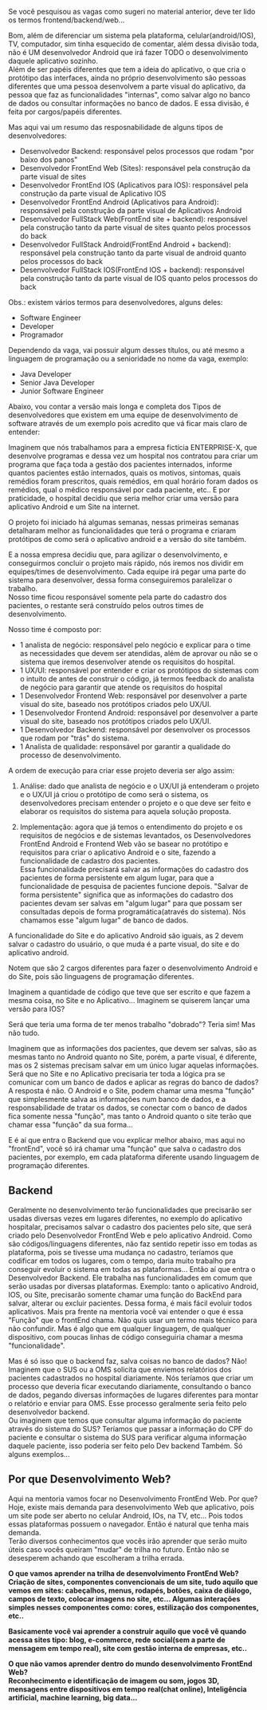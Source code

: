 Se você pesquisou as vagas como sugeri no material anterior, deve ter lido os termos frontend/backend/web... 

Bom, além de diferenciar um sistema pela plataforma, celular(android/IOS), TV, computador, sim tinha esquecido de comentar, além dessa divisão toda, 
não é UM desenvolvedor Android que irá fazer TODO o desenvolvimento daquele aplicativo sozinho. <br />
Além de ser papéis diferentes que tem a ideia do aplicativo, o que cria o protótipo das interfaces, ainda no próprio desenvolvimento são pessoas diferentes 
que  uma pessoa desenvolvem a parte visual do aplicativo, da pessoa que faz as funcionalidades "internas", como salvar algo no banco de dados ou consultar
informações no banco de dados. E essa divisão, é feita por cargos/papéis diferentes. <br />

Mas aqui vai um resumo das resposnabilidade de alguns tipos de desenvolvedores: <br />
 - Desenvolvedor Backend: responsável pelos processos que rodam "por baixo dos panos"
 - Desenvolvedor FrontEnd Web (Sites): responsável pela construção da parte visual de sites
 - Desenvolvedor FrontEnd IOS (Aplicativos para IOS): responsável pela construção da parte visual de Aplicativo IOS
 - Desenvolvedor FrontEnd Android (Aplicativos para Android): responsável pela construção da parte visual de Aplicativos Android
 - Desenvolvedor FullStack Web(FrontEnd site + backend): responsável pela construção tanto da parte visual de sites quanto pelos processos do back 
 - Desenvolvedor FullStack Android(FrontEnd Android + backend): responsável pela construção tanto da parte visual de android quanto pelos processos do back
 - Desenvolvedor FullStack IOS(FrontEnd IOS + backend): responsável pela construção tanto da parte visual de IOS quanto pelos processos do back

Obs.: existem vários termos para desenvolvedores, alguns deles:
 - Software Engineer
 - Developer
 - Programador

Dependendo da vaga, vai possuir algum desses títulos, ou até mesmo a linguagem de programação ou a senioridade no nome da vaga, exemplo:
 - Java Developer
 - Senior Java Developer
 - Junior Software Engineer

Abaixo, vou contar a versão mais longa e completa dos Tipos de desenvolvedores que existem em uma equipe de desenvolvimento de software através 
de um exemplo pois acredito que vá ficar 
mais claro de entender: <br />

Imaginem que nós trabalhamos para a empresa fictícia ENTERPRISE-X, que desenvolve programas e dessa vez um hospital nos contratou para criar um
programa  que faça toda a gestão dos pacientes internados, informe quantos pacientes estão internados, quais os motivos, sintomas, quais remédios
foram prescritos, quais remédios, em qual horário foram dados os remédios, qual o médico responsável por cada paciente, etc.. E por praticidade, 
o hospital decidiu que seria melhor criar uma versão para aplicativo Android e um Site na internet. <br />
 
O projeto foi iniciado há algumas semanas, nessas primeiras semanas detalharam melhor as funcionalidades que terá o programa e criaram protótipos 
de como será o aplicativo android e a versão do site também. <br />

E a nossa empresa decidiu que, para agilizar o desenvolvimento, e conseguirmos concluir o projeto mais rápido, nós iremos nos dividir 
em equipes/times de desenvolvimento. Cada equipe irá pegar uma parte do sistema para desenvolver, dessa forma conseguiremos paralelizar o trabalho. <br />
Nosso time ficou responsável somente pela parte do cadastro dos pacientes, o restante será construído pelos outros times de desenvolvimento. <br />

Nosso time é composto por: 
 - 1 analista de negócio: responsável pelo negócio e explicar para o time as necessidades que devem ser atendidas, além de aprovar ou não
se o sistema que iremos desenvolver atende os requisitos do hospital. 
 - 1 UX/UI:  responsável por entender e criar os protótipos do sistemas com o intuito de antes de construir o código, já termos feedback 
do analista de negócio para garantir que atende os requisitos do hospital 
 - 1 Desenvolvedor Frontend Web: responsável por desenvolver a parte visual do site, baseado nos protótipos criados pelo UX/UI. 
 - 1 Desenvolvedor Frontend Android: responsável por desenvolver a parte visual do site, baseado nos protótipos criados pelo UX/UI. 
 - 1 Desenvolvedor Backend: responsável por desenvolver os processos que rodam por "trás" do sistema. 
 - 1 Analista de qualidade: responsável por garantir a qualidade do processo de desenvolvimento. 

A ordem de execução para criar esse projeto deveria ser algo assim:  

1. Análise: dado que analista de negócio e o UX/UI já entenderam o projeto e o UX/UI já criou o protótipo de como será o sistema, 
os desenvolvedores precisam entender o projeto e o que deve ser feito e elaborar os requisitos do sistema para aquela solução proposta. 

2. Implementação: agora que já temos o entendimento do projeto e os requisitos de negócios e de sistemas levantados, os Desenvolvedores FrontEnd
Android e Frontend Web vão se basear no protótipo e requisitos para criar o aplicativo Android e o site, fazendo a funcionalidade de cadastro dos pacientes. <br /> 
Essa funcionalidade precisará salvar as informações do cadastro dos pacientes de forma persistente em algum lugar, para que a  funcionalidade de 
pesquisa de pacientes funcione depois. "Salvar de forma persistente" significa que as informações do cadastro dos pacientes devam ser salvas em 
"algum lugar" para que possam ser consultadas depois de forma programática(através do sistema). Nós chamamos esse "algum lugar" de banco de dados. <br />

A funcionalidade do Site e do aplicativo Android são iguais, as 2 devem salvar o cadastro do usuário, o que muda é a parte visual, do site e 
do aplicativo android. <br />

Notem que são 2 cargos diferentes para fazer o desenvolvimento Android e do Site, pois são linguagens de programação diferentes. <br />

Imaginem a quantidade de código que teve que ser escrito e que fazem a mesma coisa, no Site e no Aplicativo... 
Imaginem se quiserem lançar uma versão para IOS? <br />

Será que teria uma forma de ter menos trabalho "dobrado"? Teria sim! Mas não tudo. <br />

Imaginem que as informações dos pacientes, que devem ser salvas, são as mesmas tanto no Android quanto no Site, porém, a parte visual,
é diferente, mas os 2 sistemas precisam salvar em um único lugar aquelas informações. Será que no Site e no Aplicativo precisaria ter 
toda a lógica pra se comunicar com um banco de dados e aplicar as regras do banco de dados? A resposta é não. O Android e o Site, podem 
chamar uma mesma "função" que simplesmente salva as informações num banco de dados, e a responsabilidade de tratar os dados, se conectar 
com o banco de dados fica somente nessa "função", mas tanto o Android quanto o site terão que chamar essa "função" da sua forma... <br />

E é aí que entra o Backend que vou explicar melhor abaixo, mas aqui no "frontEnd", você só irá chamar uma "função" que salva o cadastro 
dos pacientes, por exemplo, em cada plataforma diferente usando linguagem de programação diferentes. <br />

## Backend 
Geralmente no desenvolvimento terão funcionalidades que precisarão ser usadas diversas vezes em lugares diferentes,
no exemplo do aplicativo hospitalar, precisamos salvar o cadastro dos pacientes pelo site, que será criado pelo Desenvolvedor 
FrontEnd Web e pelo aplicativo Android. Como são códigos/linguagens diferentes, não faz sentido repetir isso em todas as plataforma,
pois se tivesse uma mudança no cadastro, teríamos que codificar em todos os lugares, com o tempo, daria muito trabalho pra conseguir
evoluir o sistema em todas as plataformas... Então aí que entra o Desenvolvedor Backend. Ele trabalha nas funcionalidades em comum que
serão usadas por diversas plataformas. Exemplo: tanto o aplicativo Android, IOS, ou Site, precisarão somente chamar uma função do BackEnd 
para salvar, alterar ou excluir pacientes. Dessa forma, é mais fácil evoluir todos aplicativos. Mais pra frente na mentoria você vai entender
o que é essa "Função" que o frontEnd chama. Não quis usar um termo mais técnico para não confundir. Mas é algo que em qualquer linguagem, 
de qualquer dispositivo, com poucas linhas de código conseguiria chamar a mesma "funcionalidade". <br />

Mas é só isso que o backend faz, salva coisas no banco de dados? Não! <br />
Imaginem que o SUS ou a OMS solicita que enviemos relatórios dos pacientes cadastrados no hospital diariamente. Nós teríamos que criar um processo que 
deveria ficar executando diariamente, consultando o banco de 
dados, pegando diversas informações de lugares diferentes para montar o relatório e enviar para OMS. Esse processo geralmente seria feito pelo desenvolvedor
backend. <br />
Ou imaginem que temos que consultar alguma informação do paciente através do sistema do SUS? Teríamos que passar a informação do CPF do paciente e consultar
o sistema do SUS para verificar alguma informação daquele paciente, isso poderia ser feito pelo Dev backend Também. Só alguns exemplos... <br />


## Por que Desenvolvimento Web?
Aqui na mentoria vamos focar no Desenvolvimento FrontEnd Web. Por que? Hoje, existe mais demanda para desenvolvimento Web que aplicativo,
pois um site pode ser aberto no celular Android, IOs, na TV, etc... Pois todos essas plataformas possuem o navegador. Então é natural que
tenha mais demanda.  <br />
Terão diversos conhecimentos que vocês irão aprender que serão muito úteis caso vocês queiram "mudar" de trilha no futuro.
Então não se desesperem achando que escolheram a trilha errada. <br />

<strong>O que vamos aprender na trilha de desenvolvimento FrontEnd Web?<strong /> <br />
  Criação de sites, componentes convencionais de um site, tudo aquilo que vemos em sites: cabeçalhos, menus, 
  rodapés, botões, caixa de diálogo, campos de texto, colocar imagens no site, etc... Algumas interações simples nesses 
  componentes como: cores, estilização dos componentes, etc.. <br />
  
Basicamente você vai aprender a construir aquilo que você vê quando acessa sites tipo: blog, e-commerce, rede social(sem a parte de
  mensagem em tempo real), site com gestão interna de empresas, etc.. <br />

<strong>O que não vamos aprender dentro do mundo desenvolvimento FrontEnd Web?<strong /> <br />
  Reconhecimento e identificação de imagem ou som, jogos 3D, mensagens entre dispositivos em tempo real(chat online),
  Inteligência artificial, machine learning, big data...  

